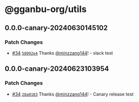 # @gganbu-org/utils

## 0.0.0-canary-20240630145102

### Patch Changes

- [#34](https://github.com/gganbu-org/gganbu-ui/pull/34) [`58992e4`](https://github.com/gganbu-org/gganbu-ui/commit/58992e47555df875b38029e65192852a3a5c03b3) Thanks [@minzzang144](https://github.com/minzzang144)! - slack test

## 0.0.0-canary-20240623103954

### Patch Changes

- [#34](https://github.com/gganbu-org/gganbu-ui/pull/34) [`28a0183`](https://github.com/gganbu-org/gganbu-ui/commit/28a01837467853dcf3815f6f39f7a2623e353420) Thanks [@minzzang144](https://github.com/minzzang144)! - Canary release test
